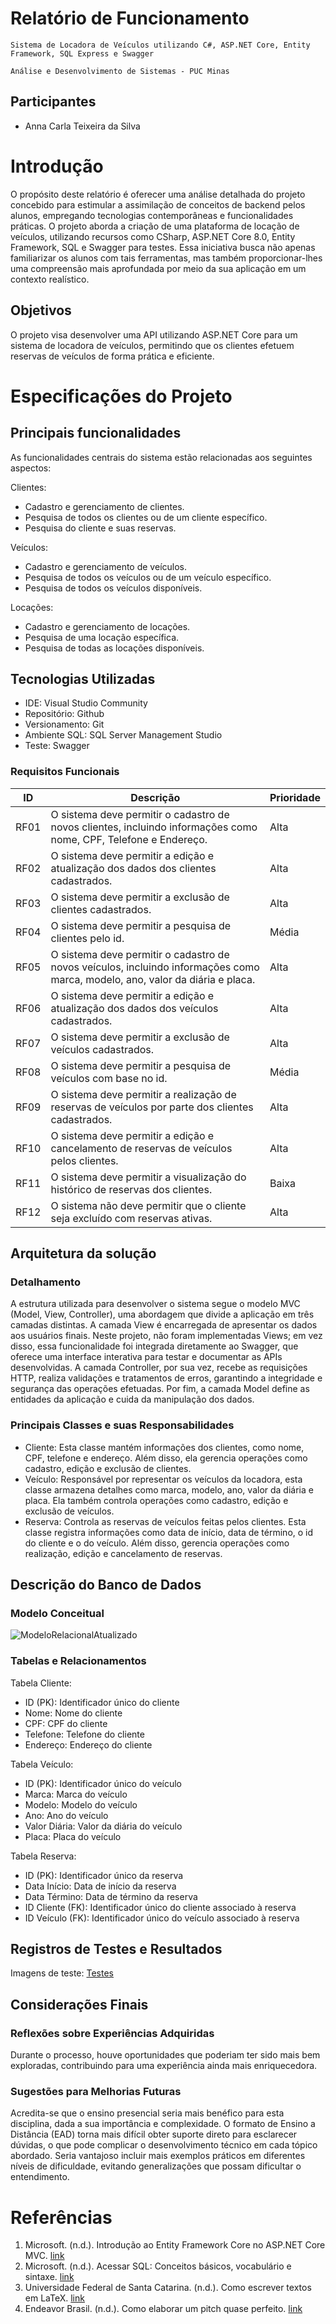 # Relatório de Funcionamento

`Sistema de Locadora de Veículos utilizando C#, ASP.NET Core, Entity Framework, SQL Express e Swagger`  

`Análise e Desenvolvimento de Sistemas - PUC Minas` 

## Participantes

- Anna Carla Teixeira da Silva

# Introdução

O propósito deste relatório é oferecer uma análise detalhada do projeto concebido para estimular a assimilação de conceitos de backend pelos alunos, empregando tecnologias contemporâneas e funcionalidades práticas. O projeto aborda a criação de uma plataforma de locação de veículos, utilizando recursos como CSharp, ASP.NET Core 8.0, Entity Framework, SQL e Swagger para testes. Essa iniciativa busca não apenas familiarizar os alunos com tais ferramentas, mas também proporcionar-lhes uma compreensão mais aprofundada por meio da sua aplicação em um contexto realístico.

## Objetivos

O projeto visa desenvolver uma API utilizando ASP.NET Core para um sistema de locadora de veículos, permitindo que os clientes efetuem reservas de veículos de forma prática e eficiente. 

# Especificações do Projeto

## Principais funcionalidades

As funcionalidades centrais do sistema estão relacionadas aos seguintes aspectos:

Clientes:
- Cadastro e gerenciamento de clientes.
- Pesquisa de todos os clientes ou de um cliente específico.
- Pesquisa do cliente e suas reservas.

Veículos:
- Cadastro e gerenciamento de veículos.
- Pesquisa de todos os veículos ou de um veículo específico.
- Pesquisa de todos os veículos disponíveis.

Locações:
- Cadastro e gerenciamento de locações.
- Pesquisa de uma locação específica.
- Pesquisa de todas as locações disponíveis.

## Tecnologias Utilizadas

- IDE: Visual Studio Community
- Repositório: Github
- Versionamento: Git
- Ambiente SQL: SQL Server Management Studio
- Teste: Swagger

### Requisitos Funcionais

| ID  | Descrição                               | Prioridade |
|-----|-----------------------------------------|------------|
| RF01| O sistema deve permitir o cadastro de novos clientes, incluindo informações como nome, CPF, Telefone e Endereço. | Alta |
| RF02| O sistema deve permitir a edição e atualização dos dados dos clientes cadastrados. | Alta |
| RF03| O sistema deve permitir a exclusão de clientes cadastrados. | Alta |
| RF04| O sistema deve permitir a pesquisa de clientes pelo id. | Média |
| RF05| O sistema deve permitir o cadastro de novos veículos, incluindo informações como marca, modelo, ano, valor da diária e placa. | Alta |
| RF06| O sistema deve permitir a edição e atualização dos dados dos veículos cadastrados. | Alta |
| RF07| O sistema deve permitir a exclusão de veículos cadastrados. | Alta |
| RF08| O sistema deve permitir a pesquisa de veículos com base no id. | Média |
| RF09| O sistema deve permitir a realização de reservas de veículos por parte dos clientes cadastrados. | Alta |
| RF10| O sistema deve permitir a edição e cancelamento de reservas de veículos pelos clientes. | Alta |
| RF11| O sistema deve permitir a visualização do histórico de reservas dos clientes. | Baixa |
| RF12| O sistema não deve permitir que o cliente seja excluído com reservas ativas. | Alta |

## Arquitetura da solução

### Detalhamento

A estrutura utilizada para desenvolver o sistema segue o modelo MVC (Model, View, Controller), uma abordagem que divide a aplicação em três camadas distintas. A camada View é encarregada de apresentar os dados aos usuários finais. Neste projeto, não foram implementadas Views; em vez disso, essa funcionalidade foi integrada diretamente ao Swagger, que oferece uma interface interativa para testar e documentar as APIs desenvolvidas. A camada Controller, por sua vez, recebe as requisições HTTP, realiza validações e tratamentos de erros, garantindo a integridade e segurança das operações efetuadas. Por fim, a camada Model define as entidades da aplicação e cuida da manipulação dos dados.

### Principais Classes e suas Responsabilidades

- Cliente: Esta classe mantém informações dos clientes, como nome, CPF, telefone e endereço. Além disso, ela gerencia operações como cadastro, edição e exclusão de clientes.
- Veículo: Responsável por representar os veículos da locadora, esta classe armazena detalhes como marca, modelo, ano, valor da diária e placa. Ela também controla operações como cadastro, edição e exclusão de veículos.
- Reserva: Controla as reservas de veículos feitas pelos clientes. Esta classe registra informações como data de início, data de término, o id do cliente e o do veículo. Além disso, gerencia operações como realização, edição e cancelamento de reservas.

## Descrição do Banco de Dados

### Modelo Conceitual

![ModeloRelacionalAtualizado](https://github.com/PSG-TADS/psg-tads-2024-1-back-bd-Anna-Carla/assets/116588995/83c11a31-2df7-4bed-b323-cb52c7c36f0a)

### Tabelas e Relacionamentos 

Tabela Cliente:
- ID (PK): Identificador único do cliente
- Nome: Nome do cliente
- CPF: CPF do cliente
- Telefone: Telefone do cliente
- Endereço: Endereço do cliente

Tabela Veículo:
- ID (PK): Identificador único do veículo
- Marca: Marca do veículo
- Modelo: Modelo do veículo
- Ano: Ano do veículo
- Valor Diária: Valor da diária do veículo
- Placa: Placa do veículo

Tabela Reserva:
- ID (PK): Identificador único da reserva
- Data Início: Data de início da reserva
- Data Término: Data de término da reserva
- ID Cliente (FK): Identificador único do cliente associado à reserva
- ID Veículo (FK): Identificador único do veículo associado à reserva

## Registros de Testes e Resultados

Imagens de teste: [Testes](images/)

## Considerações Finais

### Reflexões sobre Experiências Adquiridas

Durante o processo, houve oportunidades que poderiam ter sido mais bem exploradas, contribuindo para uma experiência ainda mais enriquecedora.

### Sugestões para Melhorias Futuras

Acredita-se que o ensino presencial seria mais benéfico para esta disciplina, dada a sua importância e complexidade. O formato de Ensino a Distância (EAD) torna mais difícil obter suporte direto para esclarecer dúvidas, o que pode complicar o desenvolvimento técnico em cada tópico abordado. Seria vantajoso incluir mais exemplos práticos em diferentes níveis de dificuldade, evitando generalizações que possam dificultar o entendimento.

# Referências

1. Microsoft. (n.d.). Introdução ao Entity Framework Core no ASP.NET Core MVC. [link](https://learn.microsoft.com/pt-br/aspnet/core/data/ef-mvc/intro?view=aspnetcore-8.0)
2. Microsoft. (n.d.). Acessar SQL: Conceitos básicos, vocabulário e sintaxe. [link](https://support.microsoft.com/pt-br/topic/acessar-sql-conceitos-b%C3%A1sicos-vocabul%C3%A1rio-e-sintaxe-444d0303-cde1-424e-9a74-e8dc3e460671)
3. Universidade Federal de Santa Catarina. (n.d.). Como escrever textos em LaTeX. [link](https://www.inf.ufsc.br/~j.barreto/cca/tratexto/latex.htm)
4. Endeavor Brasil. (n.d.). Como elaborar um pitch quase perfeito. [link](https://endeavor.org.br/dinheiro/como-elaborar-um-pitch-quase-perfeito/)
